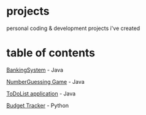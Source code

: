 # projects
personal coding &amp; development projects i've created

# table of contents
[BankingSystem](https://github.com/rosepehtels/projects/blob/main/RPBankingSystem.java) - Java

[NumberGuessing Game](https://github.com/rosepehtels/projects/blob/main/NumberGuessingGame.java) - Java

[ToDoList application](https://github.com/rosepehtels/projects/blob/main/ToDoList.java) - Java

[Budget Tracker](https://github.com/rosepehtels/projects/blob/main/Budget_Tracker.py) - Python
